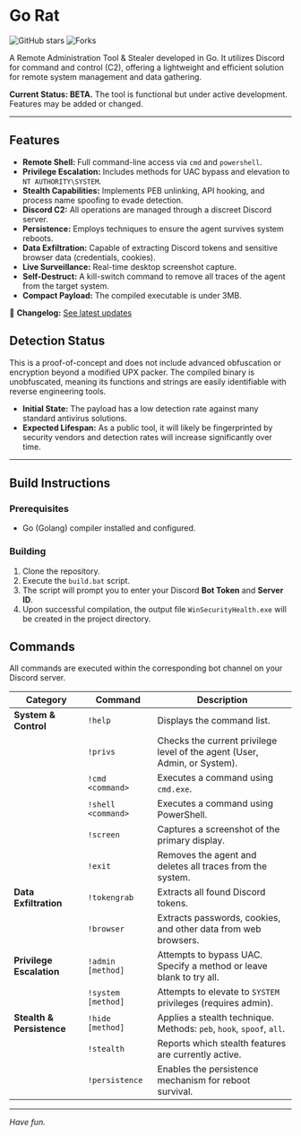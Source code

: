 # Go Rat
![GitHub stars](https://img.shields.io/github/stars/weessk/GoolangRat-C2?style=social)
![Forks](https://img.shields.io/github/forks/weessk/GoolangRat-C2?style=social)

A Remote Administration Tool & Stealer developed in Go. It utilizes Discord for command and control (C2), offering a lightweight and efficient solution for remote system management and data gathering.

**Current Status: BETA.** The tool is functional but under active development. Features may be added or changed.

---
## Features
- **Remote Shell:** Full command-line access via `cmd` and `powershell`.
- **Privilege Escalation:** Includes methods for UAC bypass and elevation to `NT AUTHORITY\SYSTEM`.
- **Stealth Capabilities:** Implements PEB unlinking, API hooking, and process name spoofing to evade detection.
- **Discord C2:** All operations are managed through a discreet Discord server.
- **Persistence:** Employs techniques to ensure the agent survives system reboots.
- **Data Exfiltration:** Capable of extracting Discord tokens and sensitive browser data (credentials, cookies).
- **Live Surveillance:** Real-time desktop screenshot capture.
- **Self-Destruct:** A kill-switch command to remove all traces of the agent from the target system.
- **Compact Payload:** The compiled executable is under 3MB.

📜 **Changelog:** [See latest updates](./CHANGELOG.md)

## Detection Status
This is a proof-of-concept and does not include advanced obfuscation or encryption beyond a modified UPX packer. The compiled binary is unobfuscated, meaning its functions and strings are easily identifiable with reverse engineering tools.

-   **Initial State:** The payload has a low detection rate against many standard antivirus solutions.
-   **Expected Lifespan:** As a public tool, it will likely be fingerprinted by security vendors and detection rates will increase significantly over time.

---

## Build Instructions

### Prerequisites
-   Go (Golang) compiler installed and configured.

### Building
1.  Clone the repository.
2.  Execute the `build.bat` script.
3.  The script will prompt you to enter your Discord **Bot Token** and **Server ID**.
4.  Upon successful compilation, the output file `WinSecurityHealth.exe` will be created in the project directory.

## Commands
All commands are executed within the corresponding bot channel on your Discord server.

| Category                  | Command            | Description                                                              |
| ------------------------- | ------------------ | ------------------------------------------------------------------------ |
| **System & Control**      | `!help`            | Displays the command list.                                               |
|                           | `!privs`           | Checks the current privilege level of the agent (User, Admin, or System).|
|                           | `!cmd <command>`   | Executes a command using `cmd.exe`.                                      |
|                           | `!shell <command>` | Executes a command using PowerShell.                                     |
|                           | `!screen`          | Captures a screenshot of the primary display.                            |
|                           | `!exit`            | Removes the agent and deletes all traces from the system.                |
| **Data Exfiltration**     | `!tokengrab`       | Extracts all found Discord tokens.                                       |
|                           | `!browser`         | Extracts passwords, cookies, and other data from web browsers.           |
| **Privilege Escalation**  | `!admin [method]`  | Attempts to bypass UAC. Specify a method or leave blank to try all.      |
|                           | `!system [method]` | Attempts to elevate to `SYSTEM` privileges (requires admin).             |
| **Stealth & Persistence** | `!hide [method]`   | Applies a stealth technique. Methods: `peb`, `hook`, `spoof`, `all`.     |
|                           | `!stealth`         | Reports which stealth features are currently active.                     |
|                           | `!persistence`     | Enables the persistence mechanism for reboot survival.                   |

---

*Have fun.*
